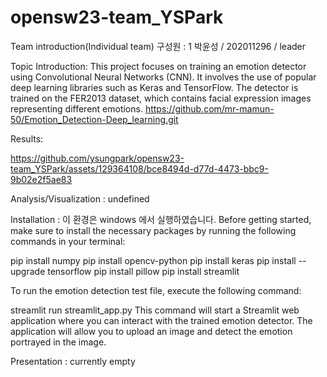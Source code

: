 # opensw23-team_YSPark

Team introduction(Individual team)
  구성원 : 1
  박윤성 / 202011296  / leader
  
  
Topic Introduction:
This project focuses on training an emotion detector using Convolutional Neural Networks (CNN). It involves the use of popular deep learning libraries such as Keras and TensorFlow. The detector is trained on the FER2013 dataset, which contains facial expression images representing different emotions.
  https://github.com/mr-mamun-50/Emotion_Detection-Deep_learning.git
  
  
Results:
  
https://github.com/ysungpark/opensw23-team_YSPark/assets/129364108/bce8494d-d77d-4473-bbc9-9b02e2f5ae83



  
  
Analysis/Visualization : 
  undefined
  
  
Installation : 
이 환경은 windows 에서 실행하였습니다.
Before getting started, make sure to install the necessary packages by running the following commands in your terminal:

pip install numpy
pip install opencv-python
pip install keras
pip install --upgrade tensorflow
pip install pillow
pip install streamlit

To run the emotion detection test file, execute the following command:

streamlit run streamlit_app.py
This command will start a Streamlit web application where you can interact with the trained emotion detector. The application will allow you to upload an image and detect the emotion portrayed in the image.
  
  
Presentation :
  currently empty
